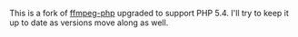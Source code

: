 This is a fork of [ffmpeg-php](http://sourceforge.net/projects/ffmpeg-php/) upgraded to support PHP 5.4. I'll try to keep it up to date as versions 
move along as well.
